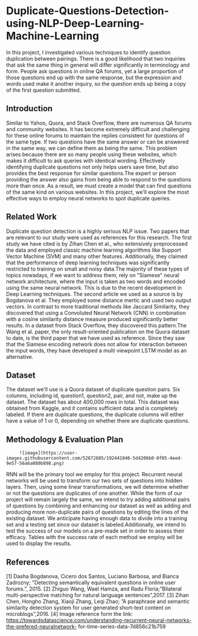 # Duplicate-Questions-Detection-using-NLP-Deep-Learning-Machine-Learning
In this project, I investigated various techniques to identify question duplication between pairings. There is a good likelihood that two inquiries that ask the same thing in general will differ significantly in terminology and form. People ask questions in online QA forums, yet a large proportion of those questions end up with the same response, but the expression and words used make it another inquiry, so the question ends up being a copy of the first question submitted.
## Introduction
Similar to Yahoo, Quora, and Stack Overflow, there are numerous QA forums and community websites. It has become extremely difficult and challenging for these online forums to maintain the replies consistent for questions of the same type. If two questions have the same answer or can be answered in the same way, we can define them as being the same. This problem arises because there are so many people using these websites, which makes it difficult to ask queries with identical wording. Effectively identifying duplicate questions not only helps users save time, but also provides the best response for similar questions.The expert or person providing the answer also gains from being able to respond to the questions more than once. As a result, we must create a model that can find questions of the same kind on various websites. In this project, we'll explore the most effective ways to employ neural networks to spot duplicate queries.
## Related Work
Duplicate question detection is a highly serious NLP issue. Two papers that are relevant to our study were used as references for this research. The first study we have cited is by Zihan Chen et al., who extensively preprocessed the data and employed classic machine learning algorithms like Support Vector Machine (SVM) and many other features. Additionally, they claimed that the performance of deep learning techniques was significantly restricted to training on small and noisy data.The majority of these types of topics nowadays, if we want to address them, rely on "Siamese" neural network architecture, where the input is taken as two words and encoded using the same neural network. This is due to the recent development in Deep Learning techniques. The second article we used as a source is by Bogdanova et al. They employed some distance mertic and used two output vectors. In contrast to more traditional methods like Jaccard Similarity, they discovered that using a Convoluted Neural Network (CNN) in combination with a cosine similarity distance measure produced significantly better results. In a dataset from Stack Overflow, they discovered this pattern.The Wang et al. paper, the only result-oriented publication on the Quora dataset to date, is the third paper that we have used as reference. Since they saw that the Siamese encoding network does not allow for interaction between the input words, they have developed a multi viewpoint LSTM model as an alternative.
## Dataset
The dataset we'll use is a Quora dataset of duplicate question pairs. Six columns, including id, question1, question2, pair, and not, make up the dataset. The dataset has about 400,000 rows in total. This dataset was obtained from Kaggle, and it contains sufficient data and is completely labeled. If there are duplicate questions, the duplicate columns will either have a value of 1 or 0, depending on whether there are duplicate questions.
## Methodology & Evaluation Plan
         ![image](https://user-images.githubusercontent.com/52672685/192441046-5d4206b0-0f05-4eed-9e57-56a6a080b898.png)

RNN will be the primary tool we employ for this project. Recurrent neural networks will be used to transform our two sets of questions into hidden layers. Then, using some linear transformations, we will determine whether or not the questions are duplicates of one another. While the form of our project will remain largely the same, we intend to try adding additional pairs of questions by combining and enhancing our dataset as well as adding and producing more non-duplicate pairs of questions by editing the lines of the existing dataset. We anticipate having enough data to divide into a training set and a testing set since our dataset is labeled.Additionally, we intend to test the success of our models on a pre-made set in order to assess their efficacy. Tables with the success rate of each method we employ will be used to display the results.
## References
[1] Dasha Bogdanova, Cicero dos Santos, Luciano Barbosa, and Bianca Zadrozny; ”Detecting semantically equivalent questions in
online user forums.”, 2015.
[2] Zhiguo Wang, Wael Hamza, and Radu Floria;”Bilateral multi-perspective matching for natural language sentences”,2017.
[3] Zihan Chen, Hongho Zhang, Xiaoji Zhang, Leqi Zhao; ”A paraphrase and semantic similarity detection system for user generated
short-text content on microblogs”,2016.
[4] Image reference form the link: https://towardsdatascience.com/understanding-recurrent-neural-networks-the-prefered-neuralnetwork-
for-time-series-data-7d856c21b759
